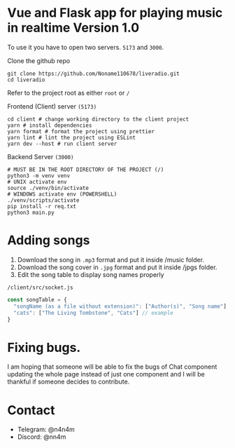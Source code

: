 # Vue and Flask app for playing music in realtime Version 1.0

To use it you have to open two servers. `5173` and `3000`.

Clone the github repo
```shell
git clone https://github.com/Noname110678/liveradio.git
cd liveradio
```

Refer to the project root as either `root` or `/`

Frontend (Client) server `(5173)`


```shell
cd client # change working directory to the client project
yarn # install dependencies
yarn format # format the project using prettier
yarn lint # lint the project using ESLint
yarn dev --host # run client server
```

Backend Server `(3000)`
```shell
# MUST BE IN THE ROOT DIRECTORY OF THE PROJECT (/)
python3 -m venv venv
# UNIX activate env
source ./venv/bin/activate
# WINDOWS activate env (POWERSHELL)
./venv/scripts/activate
pip install -r req.txt
python3 main.py
```

# Adding songs

1. Download the song in `.mp3` format and put it inside /music folder.
2. Download the song cover in `.jpg` format and put it inside /jpgs folder.
3. Edit the song table to display song names properly

`/client/src/socket.js`

```js
const songTable = {
  "songName (as a file without extension)": ["Author(s)", "Song name"],
  "cats": ["The Living Tombstone", "Cats"] // example
}
```

# Fixing bugs.

I am hoping that someone will be able to fix the bugs of Chat component updating the whole page instead of just one component and I will be thankful if someone decides to contribute.

# Contact

- Telegram: @n4n4m
- Discord: @nn4m